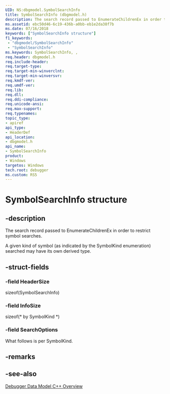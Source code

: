 ```yaml
---
UID: NS:dbgmodel.SymbolSearchInfo
title: SymbolSearchInfo (dbgmodel.h)
description: The search record passed to EnumerateChildrenEx in order to restrict symbol searches.
ms.assetid: ebc50d46-6c19-436b-a0bb-eb1e2da38f7b
ms.date: 07/16/2018
keywords: ["SymbolSearchInfo structure"]
f1_keywords:
 - "dbgmodel/SymbolSearchInfo"
 - "SymbolSearchInfo"
ms.keywords: SymbolSearchInfo, , 
req.header: dbgmodel.h
req.include-header:
req.target-type:
req.target-min-winverclnt:
req.target-min-winversvr:
req.kmdf-ver:
req.umdf-ver:
req.lib:
req.dll:
req.ddi-compliance:
req.unicode-ansi:
req.max-support:
req.typenames: 
topic_type: 
- apiref
api_type: 
- HeaderDef
api_location: 
- dbgmodel.h
api_name: 
- SymbolSearchInfo
product:
- Windows
targetos: Windows
tech.root: debugger
ms.custom: RS5
---
```


# SymbolSearchInfo structure

## -description

The search record passed to EnumerateChildrenEx in order to restrict symbol searches.

A given kind of symbol (as indicated by the SymbolKind enumeration) searched may have its own derived type.

## -struct-fields

### -field HeaderSize

sizeof(SymbolSearchInfo)

  
### -field InfoSize
sizeof(* by SymbolKind *)

 
### -field SearchOptions
What follows is per SymbolKind.
   

## -remarks

## -see-also

[Debugger Data Model C++ Overview](https://docs.microsoft.com/windows-hardware/drivers/debugger/data-model-cpp-overview)
